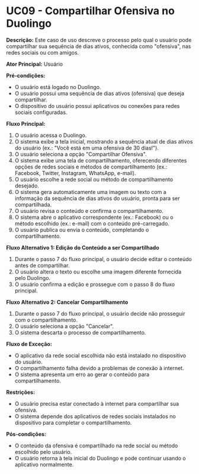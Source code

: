 # UC09 - Compartilhar Ofensiva no Duolingo

**Descrição:** Este caso de uso descreve o processo pelo qual o usuário pode compartilhar sua sequência de dias ativos, conhecida como "ofensiva", nas redes sociais ou com amigos.

**Ator Principal:** Usuário

**Pré-condições:**

- O usuário está logado no Duolingo.
- O usuário possui uma sequência de dias ativos (ofensiva) que deseja compartilhar.
- O dispositivo do usuário possui aplicativos ou conexões para redes sociais configuradas.

**Fluxo Principal:**

1. O usuário acessa o Duolingo.
2. O sistema exibe a tela inicial, mostrando a sequência atual de dias ativos do usuário (ex.: "Você está em uma ofensiva de 30 dias!").
3. O usuário seleciona a opção "Compartilhar Ofensiva".
4. O sistema exibe uma tela de compartilhamento, oferecendo diferentes opções de redes sociais e métodos de compartilhamento (ex.: Facebook, Twitter, Instagram, WhatsApp, e-mail).
5. O usuário escolhe a rede social ou método de compartilhamento desejado.
6. O sistema gera automaticamente uma imagem ou texto com a informação da sequência de dias ativos do usuário, pronta para ser compartilhada.
7. O usuário revisa o conteúdo e confirma o compartilhamento.
8. O sistema abre o aplicativo correspondente (ex.: Facebook) ou o método escolhido (ex.: e-mail) com o conteúdo pré-carregado.
9. O usuário publica ou envia o conteúdo, completando o compartilhamento.

**Fluxo Alternativo 1: Edição do Conteúdo a ser Compartilhado**

1. Durante o passo 7 do fluxo principal, o usuário decide editar o conteúdo antes de compartilhar.
2. O usuário altera o texto ou escolhe uma imagem diferente fornecida pelo Duolingo.
3. O usuário confirma a edição e prossegue com o passo 8 do fluxo principal.

**Fluxo Alternativo 2: Cancelar Compartilhamento**

1. Durante o passo 7 do fluxo principal, o usuário decide não prosseguir com o compartilhamento.
2. O usuário seleciona a opção "Cancelar".
3. O sistema descarta o processo de compartilhamento.

**Fluxo de Exceção:**

- O aplicativo da rede social escolhida não está instalado no dispositivo do usuário.
- O compartilhamento falha devido a problemas de conexão à internet.
- O sistema apresenta um erro ao gerar o conteúdo para compartilhamento.

**Restrições:**

- O usuário precisa estar conectado à internet para compartilhar sua ofensiva.
- O sistema depende dos aplicativos de redes sociais instalados no dispositivo para completar o compartilhamento.

**Pós-condições:**

- O conteúdo da ofensiva é compartilhado na rede social ou método escolhido pelo usuário.
- O usuário retorna à tela inicial do Duolingo e pode continuar usando o aplicativo normalmente.
